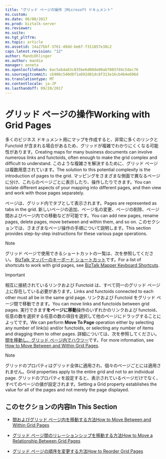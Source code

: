 ```yaml
---
title: "グリッド ページの操作 |Microsoft ドキュメント"
ms.custom: 
ms.date: 06/08/2017
ms.prod: biztalk-server
ms.reviewer: 
ms.suite: 
ms.tgt_pltfrm: 
ms.topic: article
ms.assetid: 14a27bbf-3761-49dd-be6f-f311857e38c2
caps.latest.revision: "12"
author: MandiOhlinger
ms.author: mandia
manager: anneta
ms.openlocfilehash: 6ac5ab4a63c835be6d00de80ab78037d4c5dec76
ms.sourcegitcommit: cb908c540d8f1a692d01dc8f313e16cb4b4e696d
ms.translationtype: MT
ms.contentlocale: ja-JP
ms.lasthandoff: 09/20/2017
---
```

# <a name="working-with-grid-pages"></a><span data-ttu-id="ae009-102">グリッド ページの操作</span><span class="sxs-lookup"><span data-stu-id="ae009-102">Working with Grid Pages</span></span>
<span data-ttu-id="ae009-103">多くのビジネス ドキュメント用にマップを作成すると、非常に多くのリンクと Functoid が含まれる場合があるため、グリッドが複雑でわかりにくくなる可能性があります。</span><span class="sxs-lookup"><span data-stu-id="ae009-103">Creating maps for many business documents can involve numerous links and functoids, often enough to make the grid complex and difficult to understand.</span></span> <span data-ttu-id="ae009-104">このような複雑さを解決するために、グリッド ページは複数用意されています。</span><span class="sxs-lookup"><span data-stu-id="ae009-104">The solution to this potential complexity is the introduction of pages to the grid.</span></span> <span data-ttu-id="ae009-105">マッピングをさまざまな側面で異なるページに分け、これらのページごとに表示したり、操作したりできます。</span><span class="sxs-lookup"><span data-stu-id="ae009-105">You can isolate different aspects of your mapping into different pages, and then view and work with those pages separately.</span></span>  
  
 <span data-ttu-id="ae009-106">ページは、グリッド内でタブとして表示されます。</span><span class="sxs-lookup"><span data-stu-id="ae009-106">Pages are represented as tabs in the grid.</span></span> <span data-ttu-id="ae009-107">新しいページの追加、ページ名の変更、ページの削除、ページ間およびページ内での移動などが可能です。</span><span class="sxs-lookup"><span data-stu-id="ae009-107">You can add new pages, rename pages, delete pages, move between and within them, and so on.</span></span> <span data-ttu-id="ae009-108">このセクションでは、さまざまなページ操作の手順について説明します。</span><span class="sxs-lookup"><span data-stu-id="ae009-108">This section provides step-by-step instructions for these various page operations.</span></span>  
  
> [!NOTE]
>  <span data-ttu-id="ae009-109">グリッド ページで使用できるショートカットの一覧は、次を参照してください。 [BizTalk マッパーのキーボード ショートカット](../core/biztalk-mapper-keyboard-shortcuts.md)です。</span><span class="sxs-lookup"><span data-stu-id="ae009-109">For a list of shortcuts to work with grid pages, see [BizTalk Mapper Keyboard Shortcuts](../core/biztalk-mapper-keyboard-shortcuts.md).</span></span>  
  
> [!IMPORTANT]
>  <span data-ttu-id="ae009-110">相互に接続されているリンクおよび Functoid は、すべて同一のグリッド ページ上に存在している必要があります。</span><span class="sxs-lookup"><span data-stu-id="ae009-110">Links and functoids connected to each other must all be in the same grid page.</span></span> <span data-ttu-id="ae009-111">リンクおよび Functoid をグリッド ページ間で移動できます。</span><span class="sxs-lookup"><span data-stu-id="ae009-111">You can move links and functoids between grid pages.</span></span>  <span data-ttu-id="ae009-112">実行できます**をページに移動**操作のいずれかのリンクおよび functoid、任意の数を選択する任意の数の項目を選択して他のページにドラッグすることによってです。</span><span class="sxs-lookup"><span data-stu-id="ae009-112">We can perform **Move To Page** operation either by selecting any number of link(s) and/or functoids, or  selecting any number of items and dragging them to other pages.</span></span> <span data-ttu-id="ae009-113">詳細については、次を参照してください。[間を移動し、グリッド ページ内でハウツー](../core/how-to-move-between-and-within-grid-pages.md)です。</span><span class="sxs-lookup"><span data-stu-id="ae009-113">For more information, see [How to Move Between and Within Grid Pages](../core/how-to-move-between-and-within-grid-pages.md).</span></span>  
  
> [!NOTE]
>  <span data-ttu-id="ae009-114">グリッドのプロパティはグリッド全体に適用され、個々のページごとには適用されません。</span><span class="sxs-lookup"><span data-stu-id="ae009-114">Grid properties apply to the entire grid and not to an individual page.</span></span> <span data-ttu-id="ae009-115">グリッドのプロパティを設定すると、表示されているページだけでなく、すべてのページの値が設定されます。</span><span class="sxs-lookup"><span data-stu-id="ae009-115">Setting a Grid property establishes the value for all of the pages and not merely the page displayed.</span></span>  
  
## <a name="in-this-section"></a><span data-ttu-id="ae009-116">このセクションの内容</span><span class="sxs-lookup"><span data-stu-id="ae009-116">In This Section</span></span>  
  
-   [<span data-ttu-id="ae009-117">間およびグリッド ページ内を移動する方法</span><span class="sxs-lookup"><span data-stu-id="ae009-117">How to Move Between and Within Grid Pages</span></span>](../core/how-to-move-between-and-within-grid-pages.md)  
  
-   [<span data-ttu-id="ae009-118">グリッド ページ間のリレーションシップを移動する方法</span><span class="sxs-lookup"><span data-stu-id="ae009-118">How to Move a Relationship Between Grid Pages</span></span>](../core/how-to-move-a-relationship-between-grid-pages.md)  
  
-   [<span data-ttu-id="ae009-119">グリッド ページの順序を変更する方法</span><span class="sxs-lookup"><span data-stu-id="ae009-119">How to Reorder Grid Pages</span></span>](../core/how-to-reorder-grid-pages.md)